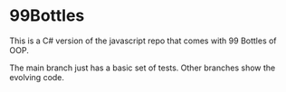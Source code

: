 # 99Bottles

This is a C# version of the javascript repo that comes with 99 Bottles of OOP.

The main branch just has a basic set of tests. Other branches show the evolving code. 
